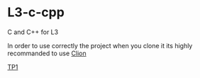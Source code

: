 # L3-c-cpp
C and C++ for L3

In order to use correctly the project when you clone it its highly recommanded to use [Clion](https://www.jetbrains.com/clion/download/?source=google&medium=cpc&campaign=11960748368&gclid=Cj0KCQjw-NaJBhDsARIsAAja6dM8Pe1ipSxoAN_FX9c_XgSczZjSVBsg6L_8i8SyzMN0U98WCvquYnQaAkYoEALw_wcB#section=linux)

[TP1](TP1/)

